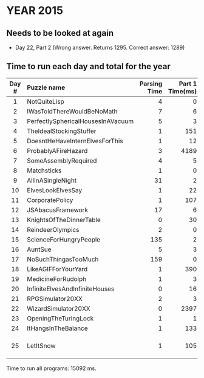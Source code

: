# YEAR 2015

## Needs to be looked at again
* Day 22, Part 2 (Wrong answer.  Returns 1295. Correct answer: 1289)

## Time to run each day and total for the year

|Day #|              Puzzle name |        Parsing Time |     Part 1 Time(ms) |     Part 2 Time(ms) |       Part 1 Answer |       Part 2 Answer |
|:-----:|:---|---:|---:|---:|---:|---:|
|   1 |             NotQuiteLisp |                   4 |                   0 |                   2 |                  74 |                1795 |
|   2 |IWasToldThereWouldBeNoMath |                   7 |                   6 |                   2 |             1598415 |             3812909 |
|   3 |PerfectlySphericalHousesInAVacuum |                   5 |                   3 |                   2 |                2081 |                2341 |
|   4 |  TheIdealStockingStuffer |                   1 |                 151 |                1665 |              346386 |             9958218 |
|   5 |DoesntHeHaveInternElvesForThis |                   1 |                  12 |                   4 |                 238 |                  69 |
|   6 |      ProbablyAFireHazard |                   3 |                4189 |                4092 |              543903 |            14687245 |
|   7 |     SomeAssemblyRequired |                   4 |                   5 |                   3 |                 956 |               40149 |
|   8 |              Matchsticks |                   1 |                   0 |                   1 |                1342 |                2074 |
|   9 |        AllInASingleNight |                  31 |                   2 |                   3 |                 141 |                 736 |
|  10 |        ElvesLookElvesSay |                   1 |                  22 |                 127 |              252594 |             3579328 |
|  11 |          CorporatePolicy |                   1 |                 107 |                 319 |            cqjxxyzz |            cqkaabcc |
|  12 |        JSAbacusFramework |                  17 |                   6 |                   3 |              111754 |               65402 |
|  13 |  KnightsOfTheDinnerTable |                   0 |                  30 |                 154 |                 733 |                 725 |
|  14 |         ReindeerOlympics |                   2 |                   0 |                   4 |                2640 |                1102 |
|  15 |   ScienceForHungryPeople |                 135 |                   2 |                   2 |            13882464 |            11171160 |
|  16 |                  AuntSue |                   5 |                   3 |                   2 |                 103 |                 405 |
|  17 |     NoSuchThingasTooMuch |                 159 |                   0 |                   1 |                4372 |                   4 |
|  18 |      LikeAGIFForYourYard |                   1 |                 390 |                 368 |                1061 |                1006 |
|  19 |       MedicineForRudolph |                   1 |                   3 |                   1 |                 509 |                 195 |
|  20 |InfiniteElvesAndInfiniteHouses |                   0 |                  16 |                   8 |              665280 |              705600 |
|  21 |         RPGSimulator20XX |                   2 |                   3 |                   1 |                  78 |                 148 |
|  22 |      WizardSimulator20XX |                   0 |                2397 |                 351 |                 953 |                1295 |
|  23 |     OpeningTheTuringLock |                   1 |                   1 |                   0 |                 307 |                 160 |
|  24 |      ItHangsInTheBalance |                   1 |                 133 |                   3 |         11846773891 |            80393059 |
|  25 |                LetItSnow |                   1 |                 105 |                   0 |             9132360 |Press link to complete. |

Time to run all programs: 15092 ms.